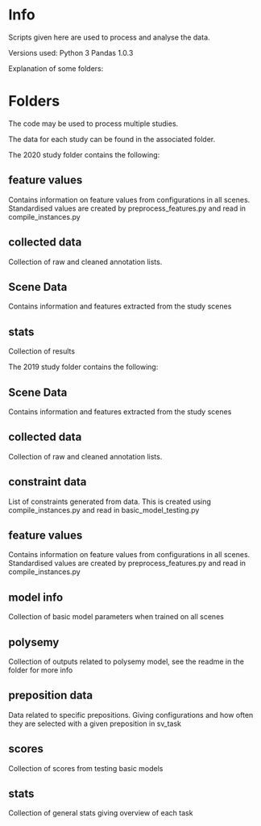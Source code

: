 # Info

Scripts given here are used to process and analyse the data.

Versions used:
Python 3
Pandas 1.0.3

Explanation of some folders:

# Folders

The code may be used to process multiple studies. 

The data for each study can be found in the associated folder.

The 2020 study folder contains the following:

## feature values
Contains information on feature values from configurations in all scenes. Standardised values are created by preprocess_features.py and read in compile_instances.py

## collected data
Collection of raw and cleaned annotation lists.

## Scene Data
Contains information and features extracted from the study scenes

## stats
Collection of results

The 2019 study folder contains the following:

## Scene Data
Contains information and features extracted from the study scenes

## collected data
Collection of raw and cleaned annotation lists.

## constraint data
List of constraints generated from data. This is created using compile_instances.py and read in basic_model_testing.py

## feature values
Contains information on feature values from configurations in all scenes. Standardised values are created by preprocess_features.py and read in compile_instances.py

## model info
Collection of basic model parameters when trained on all scenes

## polysemy
Collection of outputs related to polysemy model, see the readme in the folder for more info

## preposition data
Data related to specific prepositions. Giving configurations and how often they are selected with a given preposition in sv_task

## scores
Collection of scores from testing basic models


## stats
Collection of general stats giving overview of each task